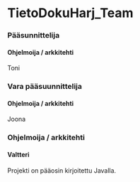 # TietoDokuHarj_Team

### Pääsunnittelija
#### Ohjelmoija / arkkitehti
Toni

### Vara pääsuunnittelija
#### Ohjelmoija / arkkitehti
Joona

### Ohjelmoija / arkkitehti
#### Valtteri

Projekti on pääosin kirjoitettu Javalla.
